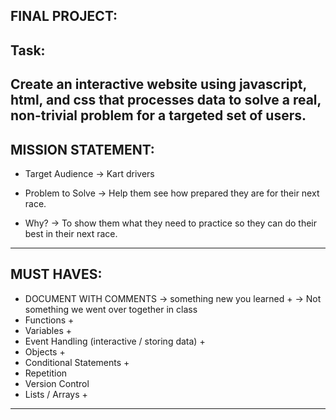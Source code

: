 FINAL PROJECT:
--------------
Task:
-----
Create an interactive website using javascript, html, and css that processes data to solve a real, non-trivial problem for a targeted set of users.
----------------------------------------------------------------------------
MISSION STATEMENT:
------------------
* Target Audience -> Kart drivers

* Problem to Solve -> Help them see how prepared they are for their next race.

* Why? -> To show them what they need to practice so they can do their best in their next race.
----------------------------------------------------------------------------
MUST HAVES:
-----------
* DOCUMENT WITH COMMENTS -> something new you learned +
    -> Not something we went over together in class
* Functions +
* Variables +
* Event Handling (interactive / storing data) +
* Objects +
* Conditional Statements +
* Repetition 
* Version Control 
* Lists / Arrays +
------------------------------------------------------------------------------